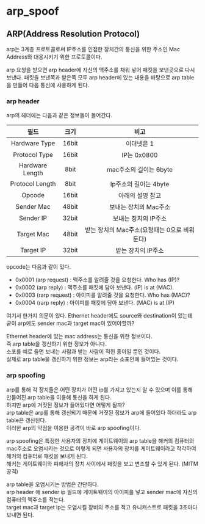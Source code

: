 # arp_spoof

## ARP(Address Resolution Protocol)
arp는 3계층 프로토콜로써 IP주소를 인접한 장치간의 통신을 위한 주소인 Mac Address와 대응시키기 위한 프로토콜이다.

arp 요청을 받으면 arp header에 자신의 맥주소를 채워 넣어
패킷을 보낸곳으로 다시 보낸다.
패킷을 보낸쪽과 받은쪽 모두 arp header에 있는 내용을 바탕으로 arp table을 만들어
다음 통신에 사용하게 된다.

### arp header
arp의 헤더에는 다음과 같은 정보들이 들어간다.

| 필드 | 크기 | 비고 |
|:---:|:---:|:---:|
| Hardware Type | 16bit | 이더넷은 1 |
| Protocol Type | 16bit | IP는 0x0800 |
| Hardware Length | 8bit | mac주소의 길이는 6byte |
| Protocol Length | 8bit | Ip주소의 길이는 4byte |
| Opcode | 16bit | 아래의 설명 참고 |
| Sender Mac | 48bit | 보내는 장치의 Mac주소 |
| Sender IP | 32bit | 보내는 장치의 IP주소 |
| Target Mac | 48bit | 받는 장치의 Mac주소(요청때는 0으로 비워둔다) |
| Target IP | 32bit | 받는 장치의 IP주소 |

opcode는 다음과 같이 있다.

- 0x0001 (arp request) : 맥주소를 알려줄 것을 요청한다. Who has (IP)?
- 0x0002 (arp reply) : 맥주소를 패킷에 담아 보낸다. (IP) is at (MAC).
- 0x0003 (rarp request) : 아이피를 알려줄 것을 요청한다. Who has (MAC)?
- 0x0004 (rarp reply) : 아이피를 패킷에 담아 보낸다. (MAC) is at (IP)

여기서 한가지 의문이 있다. Ethernet header에도 source와 destination이 있는데 굳이 arp에도 
sender mac과 target mac이 있어야할까?  

Ethernet header에 있는 mac address는 통신을 위한 정보이다.  
즉 arp table을 갱신하기 위한 정보가 아니다.  
소포를 예로 들면 보내는 사람과 받는 사람이 적힌 종이일 뿐인 것이다.  
실제로 arp table을 갱신하기 위한 정보는 arp라는 소포안에 들어있는 것이다.  

### arp spoofing 
arp를 통해 각 장치들은 어떤 장치가 어떤 ip를 가지고 있는지 알 수 있으며
이를 통해 만들어진 arp table을 이용해 통신을 하게 된다.  
하지만 arp에 거짓된 정보가 들어있다면 어떻게 될까?  
arp table은 arp를 통해 갱신되기 때문에 거짓된 정보가 arp에 들어있다 하더라도 arp table은 갱신된다.  
이러한 arp의 약점을 이용한 공격이 바로 arp spoofing이다.  

arp spoofing은 특정한 사용자의 장치에 게이트웨이의 arp table을 해커의 컴퓨터의 mac주소로 오염시키는 것으로 
이렇게 되면 사용자의 장치를 게이트웨이라고 착각하여 해커의 컴퓨터로 패킷을 보내게 된다.  
해커는 게이트웨이와 피해자의 장치 사이에서 패킷을 보고 변조할 수 있게 된다. (MITM공격)

arp table을 오염시키는 방법은 간단하다.  
arp header 에 sender ip 필드에 게이트웨이의 아이피를 넣고 sender mac에 자신의 컴퓨터의 맥주소를 적는다.  
target mac과 target ip는 오염시킬 장비의 주소를 적고 유니캐스트로 패킷을 3초마다 보내면 된다.  
